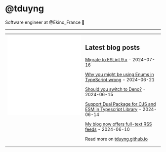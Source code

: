 # @tduyng

Software engineer at @Ekino_France 👋

---

<table>
<tr>
<td valign="top" width="50%">
<img src="metrics.svg" alt="Metric" />
</td>
<td valign="top" width="50%">

## Latest blog posts

<!-- blog start -->
[Migrate to ESLint 9.x](https://tduyng.com/blog/migrating-to-eslint9x/) - 2024-07-16

[Why you might be using Enums in TypeScript wrong](https://tduyng.com/blog/enum-typescript/) - 2024-06-21

[Should you switch to Deno?](https://tduyng.com/blog/switch-to-deno/) - 2024-06-15

[Support Dual Package for CJS and ESM in Typescript Library](https://tduyng.com/blog/dual-package-typescript/) - 2024-06-14

[My blog now offers full-text RSS feeds](https://tduyng.com/blog/full-text-rss-feeds/) - 2024-06-10
<!-- blog end -->

Read more on [tduyng.github.io](https://tduyng.github.io)

</td>
</tr></table>




